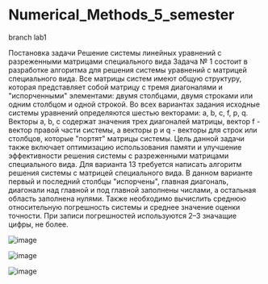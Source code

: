 # Numerical_Methods_5_semester

  branch lab1

  Постановка задачи 
  Решение системы линейных уравнений с разреженными матрицами специального вида
  Задача № 1 состоит в разработке алгоритма для решения системы уравнений с матрицей специального вида. Bсе матрицы систем имеют общую структуру, которая представляет собой матрицу с тремя диагоналями и "испорченными" элементами: двумя столбцами, двумя строками или одним столбцом и одной строкой. 
  Во всех вариантах задания исходные системы уравнений определяются шестью векторами: a, b, c, f, p, q. Векторы a, b, c содержат значения трех диагоналей матрицы, вектор f - вектор правой части системы, а векторы p и q - векторы для строк или столбцов, которые "портят" матрицы системы.
  Цель данной задачи также включает оптимизацию использования памяти и улучшение эффективности решения системы с разреженными матрицами специального вида. 
  Для варианта 13 требуется написать алгоритм решения системы с матрицей специального вида. В данном варианте первый и последний столбцы "испорчены", главная диагональ, диагонали над главной и под главной заполнены числами, а остальная область заполнена нулями. 
  Также необходимо вычислить среднюю относительную погрешность системы и среднее значение оценки точности.
При записи погрешностей используются 2–3 значащие цифры, не более.

  ![image](https://github.com/NIOHOMY/Numerical_Methods_56_semester/assets/38347892/332ac038-5c37-44aa-8a5e-cbcaf0e15222)
  
  ![image](https://github.com/NIOHOMY/Numerical_Methods_56_semester/assets/38347892/6234018e-e4b3-452d-a8ae-595c19c6b136)
  
  ![image](https://github.com/NIOHOMY/Numerical_Methods_56_semester/assets/38347892/17a8e73e-4f82-49ef-b2ec-048389321e94)
